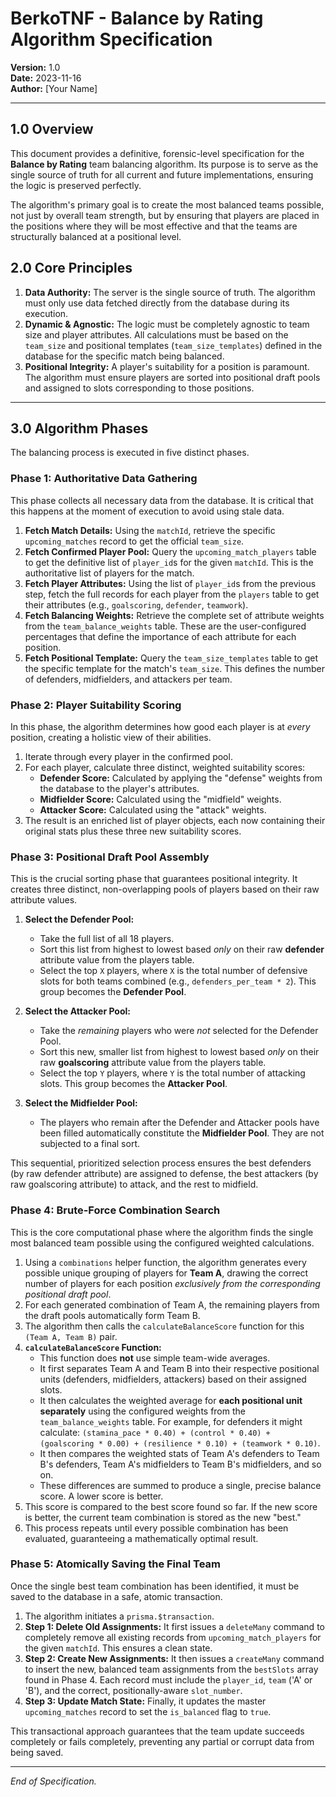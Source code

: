 # BerkoTNF - Balance by Rating Algorithm Specification

**Version:** 1.0  
**Date:** 2023-11-16  
**Author:** [Your Name]

---

## 1.0 Overview

This document provides a definitive, forensic-level specification for the **Balance by Rating** team balancing algorithm. Its purpose is to serve as the single source of truth for all current and future implementations, ensuring the logic is preserved perfectly.

The algorithm's primary goal is to create the most balanced teams possible, not just by overall team strength, but by ensuring that players are placed in the positions where they will be most effective and that the teams are structurally balanced at a positional level.

## 2.0 Core Principles

1.  **Data Authority:** The server is the single source of truth. The algorithm must only use data fetched directly from the database during its execution.
2.  **Dynamic & Agnostic:** The logic must be completely agnostic to team size and player attributes. All calculations must be based on the `team_size` and positional templates (`team_size_templates`) defined in the database for the specific match being balanced.
3.  **Positional Integrity:** A player's suitability for a position is paramount. The algorithm must ensure players are sorted into positional draft pools and assigned to slots corresponding to those positions.

---

## 3.0 Algorithm Phases

The balancing process is executed in five distinct phases.

### **Phase 1: Authoritative Data Gathering**

This phase collects all necessary data from the database. It is critical that this happens at the moment of execution to avoid using stale data.

1.  **Fetch Match Details:** Using the `matchId`, retrieve the specific `upcoming_matches` record to get the official `team_size`.
2.  **Fetch Confirmed Player Pool:** Query the `upcoming_match_players` table to get the definitive list of `player_id`s for the given `matchId`. This is the authoritative list of players for the match.
3.  **Fetch Player Attributes:** Using the list of `player_id`s from the previous step, fetch the full records for each player from the `players` table to get their attributes (e.g., `goalscoring`, `defender`, `teamwork`).
4.  **Fetch Balancing Weights:** Retrieve the complete set of attribute weights from the `team_balance_weights` table. These are the user-configured percentages that define the importance of each attribute for each position.
5.  **Fetch Positional Template:** Query the `team_size_templates` table to get the specific template for the match's `team_size`. This defines the number of defenders, midfielders, and attackers per team.

### **Phase 2: Player Suitability Scoring**

In this phase, the algorithm determines how good each player is at *every* position, creating a holistic view of their abilities.

1.  Iterate through every player in the confirmed pool.
2.  For each player, calculate three distinct, weighted suitability scores:
    *   **Defender Score:** Calculated by applying the "defense" weights from the database to the player's attributes.
    *   **Midfielder Score:** Calculated using the "midfield" weights.
    *   **Attacker Score:** Calculated using the "attack" weights.
3.  The result is an enriched list of player objects, each now containing their original stats plus these three new suitability scores.

### **Phase 3: Positional Draft Pool Assembly**

This is the crucial sorting phase that guarantees positional integrity. It creates three distinct, non-overlapping pools of players based on their raw attribute values.

1.  **Select the Defender Pool:**
    *   Take the full list of all 18 players.
    *   Sort this list from highest to lowest based *only* on their raw **defender** attribute value from the players table.
    *   Select the top `X` players, where `X` is the total number of defensive slots for both teams combined (e.g., `defenders_per_team * 2`). This group becomes the **Defender Pool**.

2.  **Select the Attacker Pool:**
    *   Take the *remaining* players who were *not* selected for the Defender Pool.
    *   Sort this new, smaller list from highest to lowest based *only* on their raw **goalscoring** attribute value from the players table.
    *   Select the top `Y` players, where `Y` is the total number of attacking slots. This group becomes the **Attacker Pool**.

3.  **Select the Midfielder Pool:**
    *   The players who remain after the Defender and Attacker pools have been filled automatically constitute the **Midfielder Pool**. They are not subjected to a final sort.

This sequential, prioritized selection process ensures the best defenders (by raw defender attribute) are assigned to defense, the best attackers (by raw goalscoring attribute) to attack, and the rest to midfield.

### **Phase 4: Brute-Force Combination Search**

This is the core computational phase where the algorithm finds the single most balanced team possible using the configured weighted calculations.

1.  Using a `combinations` helper function, the algorithm generates every possible unique grouping of players for **Team A**, drawing the correct number of players for each position *exclusively from the corresponding positional draft pool*.
2.  For each generated combination of Team A, the remaining players from the draft pools automatically form Team B.
3.  The algorithm then calls the `calculateBalanceScore` function for this `(Team A, Team B)` pair.
4.  **`calculateBalanceScore` Function:**
    *   This function does **not** use simple team-wide averages.
    *   It first separates Team A and Team B into their respective positional units (defenders, midfielders, attackers) based on their assigned slots.
    *   It then calculates the weighted average for **each positional unit separately** using the configured weights from the `team_balance_weights` table. For example, for defenders it might calculate: `(stamina_pace * 0.40) + (control * 0.40) + (goalscoring * 0.00) + (resilience * 0.10) + (teamwork * 0.10)`.
    *   It then compares the weighted stats of Team A's defenders to Team B's defenders, Team A's midfielders to Team B's midfielders, and so on.
    *   These differences are summed to produce a single, precise balance score. A lower score is better.
5.  This score is compared to the best score found so far. If the new score is better, the current team combination is stored as the new "best."
6.  This process repeats until every possible combination has been evaluated, guaranteeing a mathematically optimal result.

### **Phase 5: Atomically Saving the Final Team**

Once the single best team combination has been identified, it must be saved to the database in a safe, atomic transaction.

1.  The algorithm initiates a `prisma.$transaction`.
2.  **Step 1: Delete Old Assignments:** It first issues a `deleteMany` command to completely remove all existing records from `upcoming_match_players` for the given `matchId`. This ensures a clean state.
3.  **Step 2: Create New Assignments:** It then issues a `createMany` command to insert the new, balanced team assignments from the `bestSlots` array found in Phase 4. Each record must include the `player_id`, `team` ('A' or 'B'), and the correct, positionally-aware `slot_number`.
4.  **Step 3: Update Match State:** Finally, it updates the master `upcoming_matches` record to set the `is_balanced` flag to `true`.

This transactional approach guarantees that the team update succeeds completely or fails completely, preventing any partial or corrupt data from being saved.

---

_End of Specification._ 